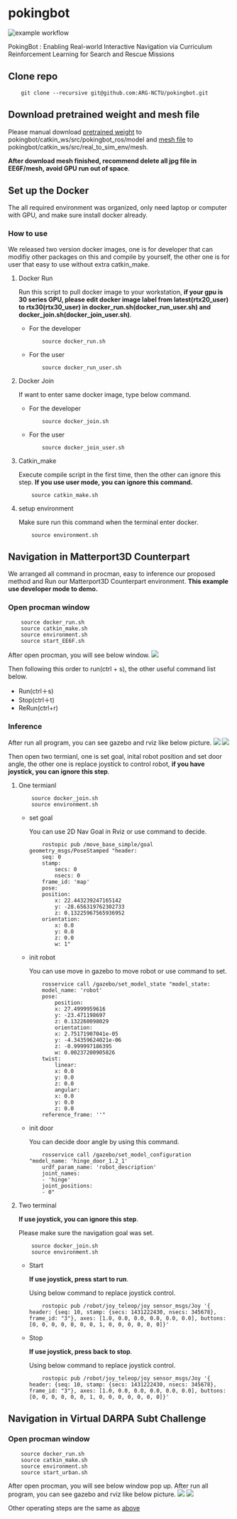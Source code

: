 # pokingbot

![example workflow](https://github.com/ARG-NCTU/pokingbot/actions/workflows/main.yml/badge.svg)

PokingBot : Enabling Real-world Interactive Navigation via
Curriculum Reinforcement Learning for Search and Rescue Missions

## Clone repo
```
    git clone --recursive git@github.com:ARG-NCTU/pokingbot.git
```

## Download pretrained weight and mesh file

Please manual download [pretrained weight](https://drive.google.com/drive/folders/1ZND9f0_t7W-6U3cFv8tmFs50dQQBadG8?usp=sharing) to pokingbot/catkin_ws/src/pokingbot_ros/model and [mesh file](https://drive.google.com/file/d/19Z9GJjG-H34WpE_lON0qYFkzD-fb7x_j/view?usp=sharing) to pokingbot/catkin_ws/src/real_to_sim_env/mesh.

**After download mesh finished, recommend delete all jpg file in EE6F/mesh, avoid GPU run out of space**.

## Set up the Docker

The all required environment was organized, only need laptop or computer with GPU, and make sure install docker already.

### How to use

We released two version docker images, one is for developer that can modifiy other packages on this and compile by yourself, the other one is for user that easy to use without extra catkin_make.

1. Docker Run

    Run this script to pull docker image to your workstation, **if your gpu is 30 series GPU, please edit docker image label from latest(rtx20_user) to rtx30(rtx30_user) in docker_run.sh(docker_run_user.sh) and docker_join.sh(docker_join_user.sh)**.
    - For the developer

        ```
            source docker_run.sh
        ```

    - For the user

        ```
            source docker_run_user.sh
        ```
2. Docker Join

    If want to enter same docker image, type below command.
    - For the developer

        ```
            source docker_join.sh
        ```

    - For the user

        ```
            source docker_join_user.sh
        ```
3. Catkin_make

    Execute compile script in the first time, then the other can ignore this step. **If you use user mode, you can ignore this command.**
    ```
        source catkin_make.sh
    ```

4. setup environment

    Make sure run this command when the terminal enter docker.
    ```
        source environment.sh
    ```

<a id="Navigation-in-Matterport3D-Counterpart"></a>
## Navigation in Matterport3D Counterpart

We arranged all command in procman, easy to inference our proposed method and Run our Matterport3D Counterpart environment. **This example use developer mode to demo.**

### Open procman window
```
    source docker_run.sh
    source catkin_make.sh
    source environment.sh
    source start_EE6F.sh
```

After open procman, you will see below window.
![](images/procman_window.png)

Then following this order to run(ctrl + s), the other useful command list below.
- Run(ctrl＋s)
- Stop(ctrl＋t)
- ReRun(ctrl+r)

### Inference

After run all program, you can see gazebo and rviz like below picture.
![](images/gazebo.png)
![](images/rviz.png)

Then open two termianl, one is set goal, inital robot position and set door angle, the other one is replace joystick to control robot, **if you have joystick, you can ignore this step**.
1. One termianl
    ```
        source docker_join.sh
        source environment.sh
    ```
    - set goal

        You can use 2D Nav Goal in Rviz or use command to decide.
        ```
            rostopic pub /move_base_simple/goal geometry_msgs/PoseStamped "header:
            seq: 0
            stamp:
                secs: 0
                nsecs: 0
            frame_id: 'map'
            pose:
            position:
                x: 22.443239247165142
                y: -28.656319762302733
                z: 0.13225967565936952
            orientation:
                x: 0.0
                y: 0.0
                z: 0.0
                w: 1"
        ```
    - init robot

        You can use move in gazebo to move robot or use command to set.
        ```
            rosservice call /gazebo/set_model_state "model_state:
            model_name: 'robot'
            pose:
                position:
                x: 27.4999959616
                y: -23.471198697
                z: 0.132260098029
                orientation:
                x: 2.75171907041e-05
                y: -4.34359624021e-06
                z: -0.999997186395
                w: 0.00237200905826
            twist:
                linear:
                x: 0.0
                y: 0.0
                z: 0.0
                angular:
                x: 0.0
                y: 0.0
                z: 0.0
            reference_frame: ''"
        ```

    - init door

        You can decide door angle by using this command.
        ```
            rosservice call /gazebo/set_model_configuration "model_name: 'hinge_door_1.2_1'
            urdf_param_name: 'robot_description'
            joint_names:
            - 'hinge'
            joint_positions:
            - 0"
        ```
2. Two terminal

    **If use joystick, you can ignore this step**.

    Please make sure the navigation goal was set.
    ```
        source docker_join.sh
        source environment.sh
    ```

    - Start

        **If use joystick, press start to run**.

        Using below command to replace joystick control.
        ```
            rostopic pub /robot/joy_teleop/joy sensor_msgs/Joy '{ header: {seq: 10, stamp: {secs: 1431222430, nsecs: 345678}, frame_id: "3"}, axes: [1.0, 0.0, 0.0, 0.0, 0.0, 0.0], buttons: [0, 0, 0, 0, 0, 0, 0, 1, 0, 0, 0, 0, 0, 0]}'
        ```

    - Stop

        **If use joystick, press back to stop**.

        Using below command to replace joystick control.
        ```
            rostopic pub /robot/joy_teleop/joy sensor_msgs/Joy '{ header: {seq: 10, stamp: {secs: 1431222430, nsecs: 345678}, frame_id: "3"}, axes: [1.0, 0.0, 0.0, 0.0, 0.0, 0.0], buttons: [0, 0, 0, 0, 0, 0, 1, 0, 0, 0, 0, 0, 0, 0]}'
        ```

## Navigation in Virtual DARPA Subt Challenge

### Open procman window
```
    source docker_run.sh
    source catkin_make.sh
    source environment.sh
    source start_urban.sh
```

After open procman, you will see below window pop up.
After run all program, you can see gazebo and rviz like below picture.
![](images/gazebo_urban.png)
![](images/rviz_urban.png)

Other operating steps are the same as [above](##Navigation-in-Matterport3D-Counterpart)
